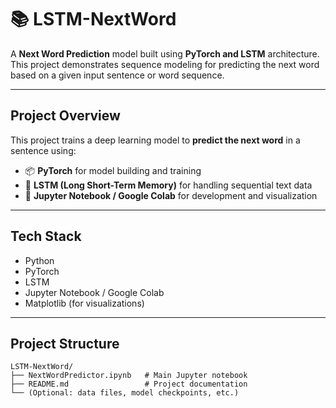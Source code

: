 # 📚 LSTM-NextWord

A **Next Word Prediction** model built using **PyTorch and LSTM** architecture.  
This project demonstrates sequence modeling for predicting the next word based on a given input sentence or word sequence.

---

##  Project Overview

This project trains a deep learning model to **predict the next word** in a sentence using:
- 📦 **PyTorch** for model building and training  
- 🔁 **LSTM (Long Short-Term Memory)** for handling sequential text data  
- 📝 **Jupyter Notebook / Google Colab** for development and visualization  

---

##  Tech Stack
- Python
- PyTorch
- LSTM
- Jupyter Notebook / Google Colab
- Matplotlib (for visualizations)

---

## Project Structure
```text
LSTM-NextWord/
├── NextWordPredictor.ipynb   # Main Jupyter notebook
├── README.md                 # Project documentation
└── (Optional: data files, model checkpoints, etc.)
